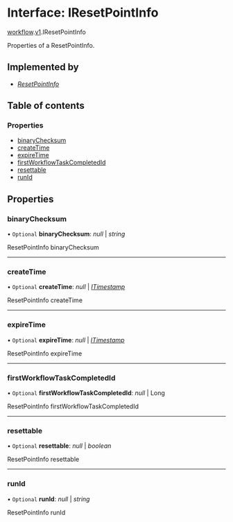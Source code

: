 # Interface: IResetPointInfo

[workflow](../modules/proto.temporal.api.workflow.md).[v1](../modules/proto.temporal.api.workflow.v1.md).IResetPointInfo

Properties of a ResetPointInfo.

## Implemented by

* [*ResetPointInfo*](../classes/proto.temporal.api.workflow.v1.resetpointinfo.md)

## Table of contents

### Properties

- [binaryChecksum](proto.temporal.api.workflow.v1.iresetpointinfo.md#binarychecksum)
- [createTime](proto.temporal.api.workflow.v1.iresetpointinfo.md#createtime)
- [expireTime](proto.temporal.api.workflow.v1.iresetpointinfo.md#expiretime)
- [firstWorkflowTaskCompletedId](proto.temporal.api.workflow.v1.iresetpointinfo.md#firstworkflowtaskcompletedid)
- [resettable](proto.temporal.api.workflow.v1.iresetpointinfo.md#resettable)
- [runId](proto.temporal.api.workflow.v1.iresetpointinfo.md#runid)

## Properties

### binaryChecksum

• `Optional` **binaryChecksum**: *null* \| *string*

ResetPointInfo binaryChecksum

___

### createTime

• `Optional` **createTime**: *null* \| [*ITimestamp*](proto.google.protobuf.itimestamp.md)

ResetPointInfo createTime

___

### expireTime

• `Optional` **expireTime**: *null* \| [*ITimestamp*](proto.google.protobuf.itimestamp.md)

ResetPointInfo expireTime

___

### firstWorkflowTaskCompletedId

• `Optional` **firstWorkflowTaskCompletedId**: *null* \| Long

ResetPointInfo firstWorkflowTaskCompletedId

___

### resettable

• `Optional` **resettable**: *null* \| *boolean*

ResetPointInfo resettable

___

### runId

• `Optional` **runId**: *null* \| *string*

ResetPointInfo runId
